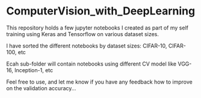 # ComputerVision_with_DeepLearning

This repository holds a few jupyter notebooks I created as part of my self training using Keras and Tensorflow on various dataset sizes.

I have sorted the different notebooks by dataset sizes: CIFAR-10, CIFAR-100, etc

Ecah sub-folder will contain notebooks using different CV model like VGG-16, Inception-1, etc

Feel free to use, and let me know if you have any feedback how to improve on the validation accuracy...